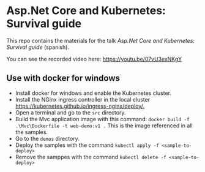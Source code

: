 # Asp.Net Core and Kubernetes: Survival guide

This repo contains the materials for the talk *Asp.Net Core and Kubernetes: Survival guide* (spanish).

You can see the recorded video here: <https://youtu.be/07vU3exNKgY>

## Use with docker for windows

- Install docker for windows and enable the Kubernetes cluster.
- Install the NGinx ingress controller in the local cluster <https://kubernetes.github.io/ingress-nginx/deploy/.>
- Open a terminal and go to the `src` directory.
- Build the Mvc application image with this command: `docker build -f .\Mvc\Dockerfile -t web-demo:v1 .` This is the image referenced in all the samples.
- Go to the `demos` directory.
- Deploy the samples with the command `kubectl apply -f <sample-to-deploy>`
- Remove the samppes with the command `kubectl delete -f <sample-to-deploy>`
